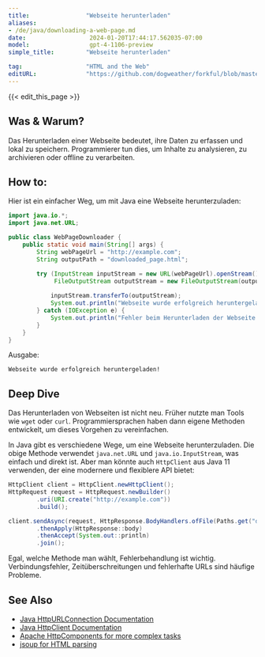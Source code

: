 ```yaml
---
title:                "Webseite herunterladen"
aliases:
- /de/java/downloading-a-web-page.md
date:                  2024-01-20T17:44:17.562035-07:00
model:                 gpt-4-1106-preview
simple_title:         "Webseite herunterladen"

tag:                  "HTML and the Web"
editURL:              "https://github.com/dogweather/forkful/blob/master/content/de/java/downloading-a-web-page.md"
---
```


{{< edit_this_page >}}

## Was & Warum?
Das Herunterladen einer Webseite bedeutet, ihre Daten zu erfassen und lokal zu speichern. Programmierer tun dies, um Inhalte zu analysieren, zu archivieren oder offline zu verarbeiten.

## How to:
Hier ist ein einfacher Weg, um mit Java eine Webseite herunterzuladen:

```java
import java.io.*;
import java.net.URL;

public class WebPageDownloader {
    public static void main(String[] args) {
        String webPageUrl = "http://example.com";
        String outputPath = "downloaded_page.html";

        try (InputStream inputStream = new URL(webPageUrl).openStream();
             FileOutputStream outputStream = new FileOutputStream(outputPath)) {
             
            inputStream.transferTo(outputStream);
            System.out.println("Webseite wurde erfolgreich heruntergeladen!");
        } catch (IOException e) {
            System.out.println("Fehler beim Herunterladen der Webseite: " + e.getMessage());
        }
    }
}
```
Ausgabe:
```
Webseite wurde erfolgreich heruntergeladen!
```

## Deep Dive
Das Herunterladen von Webseiten ist nicht neu. Früher nutzte man Tools wie `wget` oder `curl`. Programmiersprachen haben dann eigene Methoden entwickelt, um dieses Vorgehen zu vereinfachen. 

In Java gibt es verschiedene Wege, um eine Webseite herunterzuladen. Die obige Methode verwendet `java.net.URL` und `java.io.InputStream`, was einfach und direkt ist. Aber man könnte auch `HttpClient` aus Java 11 verwenden, der eine modernere und flexiblere API bietet:

```java
HttpClient client = HttpClient.newHttpClient();
HttpRequest request = HttpRequest.newBuilder()
        .uri(URI.create("http://example.com"))
        .build();

client.sendAsync(request, HttpResponse.BodyHandlers.ofFile(Paths.get("downloaded_page.html")))
        .thenApply(HttpResponse::body)
        .thenAccept(System.out::println)
        .join();
```

Egal, welche Methode man wählt, Fehlerbehandlung ist wichtig. Verbindungsfehler, Zeitüberschreitungen und fehlerhafte URLs sind häufige Probleme.

## See Also
- [Java HttpURLConnection Documentation](https://docs.oracle.com/javase/8/docs/api/java/net/HttpURLConnection.html)
- [Java HttpClient Documentation](https://docs.oracle.com/en/java/javase/11/docs/api/java.net.http/java/net/http/HttpClient.html)
- [Apache HttpComponents for more complex tasks](https://hc.apache.org/)
- [jsoup for HTML parsing](https://jsoup.org/)
